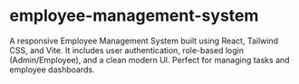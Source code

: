 # employee-management-system
A responsive Employee Management System built using React, Tailwind CSS, and Vite. It includes user authentication, role-based login (Admin/Employee), and a clean modern UI. Perfect for managing tasks and employee dashboards.
